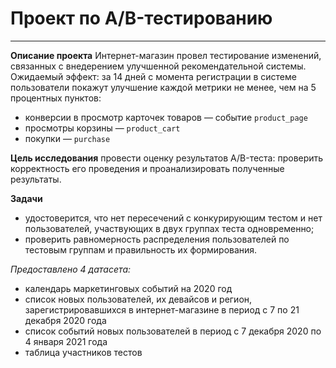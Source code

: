 # Проект по А/B-тестированию
--- 

**Описание проекта** Интернет-магазин провел тестирование изменений, связанных с внедерением улучшенной рекомендательной системы. Ожидаемый эффект: за 14 дней с момента регистрации в системе пользователи покажут улучшение каждой метрики не менее, чем на 5 процентных пунктов:
* конверсии в просмотр карточек товаров — событие `product_page`
* просмотры корзины — `product_cart`
* покупки — `purchase`

**Цель исследования** провести оценку результатов A/B-теста: проверить корректность  его проведения и проанализировать полученные результаты.

**Задачи** 
* удостоверится, что нет пересечений с конкурирующим тестом и нет пользователей, участвующих в двух группах теста одновременно;
* проверить равномерность распределения пользователей по тестовым группам и правильность их формирования.

*Предоставлено 4 датасета:*
- календарь маркетинговых событий на 2020 год
- список новых пользователей, их девайсов и регион, зарегистрировавшихся в интернет-магазине в период с 7 по 21 декабря 2020 года
- список событий новых пользователей в период с 7 декабря 2020 по 4 января 2021 года
- таблица участников тестов
